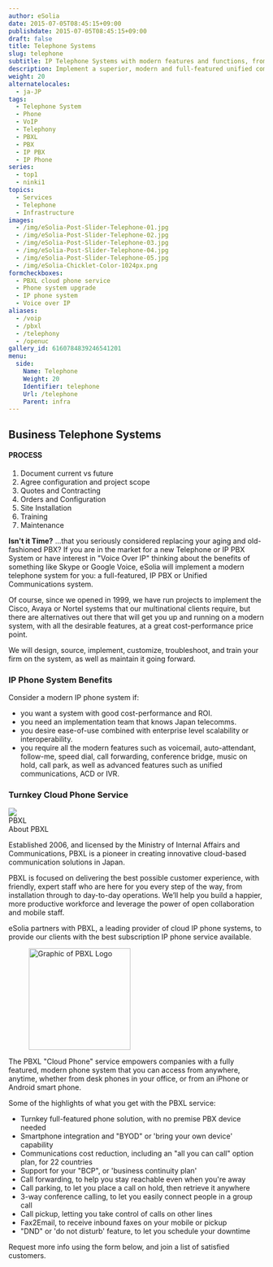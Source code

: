 ```yaml
---
author: eSolia
date: 2015-07-05T08:45:15+09:00
publishdate: 2015-07-05T08:45:15+09:00
draft: false
title: Telephone Systems
slug: telephone
subtitle: IP Telephone Systems with modern features and functions, from eSolia
description: Implement a superior, modern and full-featured unified communications IP telephone system, to reduce your costs and increase your efficiency. Cloud phone subscription service available. - from eSolia Inc.
weight: 20
alternatelocales:
  - ja-JP
tags:
  - Telephone System
  - Phone
  - VoIP
  - Telephony
  - PBXL
  - PBX
  - IP PBX
  - IP Phone
series:
  - top1
  - ninki1
topics:
  - Services
  - Telephone
  - Infrastructure
images:
  - /img/eSolia-Post-Slider-Telephone-01.jpg
  - /img/eSolia-Post-Slider-Telephone-02.jpg
  - /img/eSolia-Post-Slider-Telephone-03.jpg
  - /img/eSolia-Post-Slider-Telephone-04.jpg
  - /img/eSolia-Post-Slider-Telephone-05.jpg
  - /img/eSolia-Chicklet-Color-1024px.png
formcheckboxes:
  - PBXL cloud phone service
  - Phone system upgrade
  - IP phone system
  - Voice over IP
aliases:
  - /voip
  - /pbxl
  - /telephony
  - /openuc
gallery_id: 6160784839246541201
menu:
  side:
    Name: Telephone
    Weight: 20
    Identifier: telephone
    Url: /telephone
    Parent: infra
---
```


## Business Telephone Systems

<div class="esolia-card-panel blue darken-4 z-depth-1">
  <h4 class="center green-text text-accent-3">PROCESS</h4>
    <ol>
      <li class="white-text">Document current vs future</li>
      <li class="white-text">Agree configuration and project scope</li>
      <li class="white-text">Quotes and Contracting</li>
      <li class="white-text">Orders and Configuration</li>
      <li class="white-text">Site Installation</li>
      <li class="white-text">Training</li>
      <li class="white-text">Maintenance</li>
    </ol>
</div>

**Isn't it Time?** ...that you seriously considered replacing your aging and old-fashioned PBX? If you are in the market for a new Telephone or IP PBX System or have interest in "Voice Over IP" thinking about the benefits of something like Skype or Google Voice, eSolia will implement a modern telephone system for you: a full-featured, IP PBX or Unified Communications system.

Of course, since we opened in 1999, we have run projects to implement the Cisco, Avaya or Nortel systems that our multinational clients require, but there are alternatives out there that will get you up and running on a modern system, with all the desirable features, at a great cost-performance price point.

We will design, source, implement, customize, troubleshoot, and train your firm on the system, as well as maintain it going forward.

### IP Phone System Benefits

Consider a modern IP phone system if:

* you want a system with good cost-performance and ROI.
* you need an implementation team that knows Japan telecomms.
* you desire ease-of-use combined with enterprise level scalability or interoperability.
* you require all the modern features such as voicemail, auto-attendant, follow-me, speed dial, call forwarding, conference bridge, music on hold, call park, as well as advanced features such as unified communications, ACD or IVR.

### Turnkey Cloud Phone Service

<div class="card">
  <div class="card-image waves-effect waves-block waves-light">
    <img class="activator" src="/img/eSolia-Post-Slider-Office-Moves-01.jpg">
  </div>
  <div class="card-content">
    <span class="card-title activator grey-text text-darken-4">PBXL <i class="mdi-navigation-more-vert right green-text text-accent-3"></i></span>
  </div>
  <div class="card-reveal">
    <span class="card-title grey-text text-darken-4">About PBXL <i class="mdi-navigation-close right red-text text-accent-3"></i></span>
    <p>Established 2006, and licensed by the Ministry of Internal Affairs and Communications, PBXL is a pioneer in creating innovative cloud-based communication solutions in Japan.</p><p>PBXL is focused on delivering the best possible customer experience, with friendly, expert staff who are here for you every step of the way, from installation through to day-to-day operations. We’ll help you build a happier, more productive workforce and leverage the power of open collaboration and mobile staff.</p>
  </div>
</div>

eSolia partners with PBXL, a leading provider of cloud IP phone systems, to provide our clients with the best subscription IP phone service available.

<figure class="image-container">
<img class="materialboxed right responsive-img" width="200" data-caption="eSolia Partner PBXL's Logo" alt="Graphic of PBXL Logo" src="/img/pbxl-logo.png" >
</figure>

The PBXL "Cloud Phone" service empowers companies with a fully featured, modern phone system that you can access from anywhere, anytime, whether from desk phones in your office, or from an iPhone or Android smart phone.

Some of the highlights of what you get with the PBXL service:

* Turnkey full-featured phone solution, with no premise PBX device needed
* Smartphone integration and "BYOD" or 'bring your own device' capability
* Communications cost reduction, including an "all you can call" option plan, for 22 countries
* Support for your "BCP", or 'business continuity plan'
* Call forwarding, to help you stay reachable even when you're away
* Call parking, to let you place a call on hold, then retrieve it anywhere
* 3-way conference calling, to let you easily connect people in a group call
* Call pickup, letting you take control of calls on other lines
* Fax2Email, to receive inbound faxes on your mobile or pickup
* "DND" or 'do not disturb' feature, to let you schedule your downtime

Request more info using the form below, and join a list of satisfied customers.
